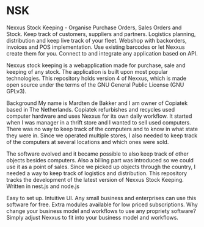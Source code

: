 # NSK
Nexxus Stock Keeping - Organise Purchase Orders, Sales Orders and Stock. Keep track of customers, suppliers and partners. Logistics planning, distribution and keep live track of your fleet. Webshop with backorders, invoices and POS implementation. Use existing barcodes or let Nexxus create them for you. Connect to and integrate any application based on API.

Nexxus stock keeping is a webapplication made for purchase, sale and keeping of any stock. The application is built upon most popular technologies. 
This repository holds version 4 of Nexxus, which is made open source under the terms of the GNU General Public License (GNU GPLv3).

Background
My name is Mardten de Bakker and I am owner of Copiatek based in The Netherlands. Copiatek refurbishes and recycles used computer hardware and uses Nexxus for its own daily workflow. It started when I was manager in a thrift store and I wanted to sell used computers. There was no way to keep track of the computers and to know in what state they were in. Since we operated multiple stores, I also needed to keep track of the computers at several locations and which ones were sold.

The software evolved and it became possible to also keep track of other objects besides computers. Also a billing part was introduced so we could use it as a point of sales. Since we picked up objects through the country, I needed a way to keep track of logistics and distribution. This repository tracks the development of the latest version of Nexxus Stock Keeping. Written in nest.js and node.js

Easy to set up. Intuitive UI. Any small business and enterprises can use this software for free. Extra modules available for low priced subscriptions. 
Why change your business model and workflows to use any propriety software? Simply adjust Nexxus to fit into your business model and workflows.
